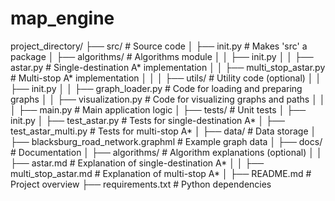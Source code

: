 # map_engine
project_directory/ ├── src/ # Source code │ ├── init.py # Makes 'src' a package │ ├── algorithms/ # Algorithms module │ │ ├── init.py │ │ ├── astar.py # Single-destination A* implementation │ │ ├── multi_stop_astar.py # Multi-stop A* implementation │ │ │ ├── utils/ # Utility code (optional) │ │ ├── init.py │ │ ├── graph_loader.py # Code for loading and preparing graphs │ │ ├── visualization.py # Code for visualizing graphs and paths │ │ │ ├── main.py # Main application logic │ ├── tests/ # Unit tests │ ├── init.py │ ├── test_astar.py # Tests for single-destination A* │ ├── test_astar_multi.py # Tests for multi-stop A* │ ├── data/ # Data storage │ ├── blacksburg_road_network.graphml # Example graph data │ ├── docs/ # Documentation │ ├── algorithms/ # Algorithm explanations (optional) │ │ ├── astar.md # Explanation of single-destination A* │ │ ├── multi_stop_astar.md # Explanation of multi-stop A* │ ├── README.md # Project overview ├── requirements.txt # Python dependencies
